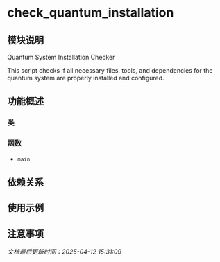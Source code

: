 # check_quantum_installation

## 模块说明
Quantum System Installation Checker

This script checks if all necessary files, tools, and dependencies 
for the quantum system are properly installed and configured.

## 功能概述

### 类


### 函数

- `main`

## 依赖关系

## 使用示例

## 注意事项

*文档最后更新时间：2025-04-12 15:31:09*